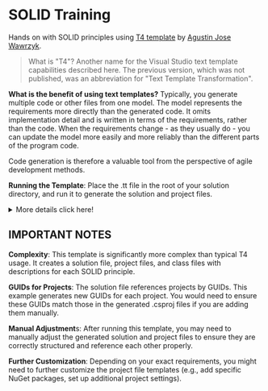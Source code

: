 # SOLID Training
Hands on with SOLID principles using [T4 template](https://learn.microsoft.com/en-us/visualstudio/modeling/code-generation-and-t4-text-templates?view=vs-2022) by [Agustin Jose Wawrzyk](https://www.linkedin.com/in/agustinjosew/).

> What is "T4"?
Another name for the Visual Studio text template capabilities described here. The previous version, which was not published, was an abbreviation for "Text Template Transformation".

**What is the benefit of using text templates?**
Typically, you generate multiple code or other files from one model. The model represents the requirements more directly than the generated code. It omits implementation detail and is written in terms of the requirements, rather than the code. When the requirements change - as they usually do - you can update the model more easily and more reliably than the different parts of the program code.

Code generation is therefore a valuable tool from the perspective of agile development methods.


**Running the Template**: Place the .tt file in the root of your solution directory, and run it to generate the solution and project files.


<details>
<summary>More details click here! </summary>

If you want to use a T4 template within the context of a Visual Studio project, you can follow these steps to create a blank project and associate the T4 template with that project:

Open Visual Studio 2022.

Create a new empty blank project by following these steps:

Go to "File" > "New" > "Project..."
In the "New Project" dialog, select the "General" category.
Choose "Blank Project" or a similar option, depending on your Visual Studio configuration.
Assign a name and location to the blank project and click "Create."
Once you have created the blank project, open your project folder in the Solution Explorer.

Copy the .tt file (in your case, t4_solid.tt) to the root folder of the project.

In the Solution Explorer, select the .tt file you just added.

Right-click on the .tt file and select "Properties" from the context menu.

In the .tt file's properties window, set the "Custom Tool" property to "TextTemplatingFileGenerator."

Save the changes to the .tt file properties.

Now, when you make changes to the .tt template and save it, the T4 template will be automatically generated, and the output files will be placed in the location specified in the T4 template configuration.

This approach allows you to use a T4 template within the context of a Visual Studio project and take advantage of automatic code generation from the template. Make sure the T4 template is correctly configured in relation to the output file location and other details according to your needs.
</details>

## IMPORTANT NOTES
**Complexity**: This template is significantly more complex than typical T4 usage. It creates a solution file, project files, and class files with descriptions for each SOLID principle.

**GUIDs for Projects**: The solution file references projects by GUIDs. This example generates new GUIDs for each project. You would need to ensure these GUIDs match those in the generated .csproj files if you are adding them manually.

**Manual Adjustment**s: After running this template, you may need to manually adjust the generated solution and project files to ensure they are correctly structured and reference each other properly.

**Further Customization**: Depending on your exact requirements, you might need to further customize the project file templates (e.g., add specific NuGet packages, set up additional project settings).
